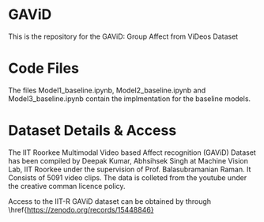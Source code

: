 # GAViD
This is the repository for the GAViD: Group Affect from ViDeos Dataset

# Code Files
The files Model1_baseline.ipynb, Model2_baseline.ipynb and Model3_baseline.ipynb contain the implmentation for the baseline models.

# Dataset Details & Access
The IIT Roorkee Multimodal Video based Affect recognition (GAViD) Dataset has been compiled by Deepak Kumar, Abhsihsek Singh at Machine Vision Lab, IIT Roorkee under the supervision of Prof. Balasubramanian Raman. It Consists of 5091 video clips. The data is colleted from the youtube under the creative comman licence policy.

Access to the IIT-R GAViD dataset can be obtained by through \href{https://zenodo.org/records/15448846}

